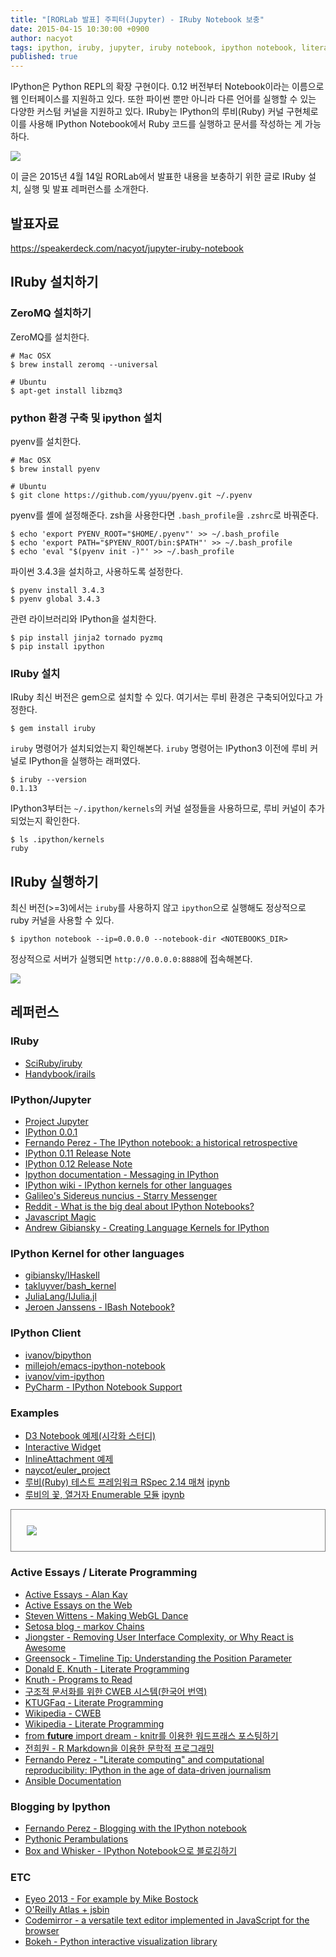 ```yaml
---
title: "[RORLab 발표] 주피터(Jupyter) - IRuby Notebook 보충"
date: 2015-04-15 10:30:00 +0900
author: nacyot
tags: ipython, iruby, jupyter, iruby notebook, ipython notebook, literate programming, active essays
published: true
---
```


IPython은 Python REPL의 확장 구현이다. 0.12 버전부터 Notebook이라는 이름으로 웹 인터페이스를 지원하고 있다. 또한 파이썬 뿐만 아니라 다른 언어를 실행할 수 있는 다양한 커스텀 커널을 지원하고 있다. IRuby는 IPython의 루비(Ruby) 커널 구현체로 이를 사용해 IPython Notebook에서 Ruby 코드를 실행하고 문서를 작성하는 게 가능하다.

![](http://i.imgur.com/x794HK9.png)

이 글은 2015년 4월 14일 RORLab에서 발표한 내용을 보충하기 위한 글로 IRuby 설치, 실행 및 발표 레퍼런스를 소개한다.

<!--more-->

## 발표자료

<div style='max-width:550px'>
<script async class="speakerdeck-embed" data-id="ee397ca6231f4a7a9c2c73eda6e81525" data-ratio="1.29456384323641" src="//speakerdeck.com/assets/embed.js"></script>
</div>

https://speakerdeck.com/nacyot/jupyter-iruby-notebook

## IRuby 설치하기

### ZeroMQ 설치하기

ZeroMQ를 설치한다.

```
# Mac OSX
$ brew install zeromq --universal

# Ubuntu
$ apt-get install libzmq3
```

### python 환경 구축 및 ipython 설치

pyenv를 설치한다.

```
# Mac OSX
$ brew install pyenv

# Ubuntu
$ git clone https://github.com/yyuu/pyenv.git ~/.pyenv
```

pyenv를 셸에 설정해준다. zsh을 사용한다면 `.bash_profile`을 `.zshrc`로 바꿔준다.

```
$ echo 'export PYENV_ROOT="$HOME/.pyenv"' >> ~/.bash_profile
$ echo 'export PATH="$PYENV_ROOT/bin:$PATH"' >> ~/.bash_profile
$ echo 'eval "$(pyenv init -)"' >> ~/.bash_profile
```

파이썬 3.4.3을 설치하고, 사용하도록 설정한다.

```
$ pyenv install 3.4.3
$ pyenv global 3.4.3
```

관련 라이브러리와 IPython을 설치한다.

```
$ pip install jinja2 tornado pyzmq
$ pip install ipython
```

### IRuby 설치

IRuby 최신 버전은 gem으로 설치할 수 있다. 여기서는 루비 환경은 구축되어있다고 가정한다.

```
$ gem install iruby
```

`iruby` 명령어가 설치되었는지 확인해본다. `iruby` 명령어는 IPython3 이전에 루비 커널로 IPython을 실행하는 래퍼였다.

```
$ iruby --version
0.1.13
```

IPython3부터는 `~/.ipython/kernels`의 커널 설정들을 사용하므로, 루비 커널이 추가되었는지 확인한다.

```
$ ls .ipython/kernels
ruby
```

## IRuby 실행하기

최신 버전(>=3)에서는 `iruby`를 사용하지 않고 `ipython`으로 실행해도 정상적으로 ruby 커널을 사용할 수 있다.

```
$ ipython notebook --ip=0.0.0.0 --notebook-dir <NOTEBOOKS_DIR>
```

정상적으로 서버가 실행되면 `http://0.0.0.0:8888`에 접속해본다.

![](http://i.imgur.com/uhedvNL.png)

## 레퍼런스

### IRuby

* [SciRuby/iruby][iruby]
* [Handybook/irails][irails]

[iruby]:https://github.com/SciRuby/iruby
[irails]:https://github.com/Handybook/irails/

### IPython/Jupyter

* [Project Jupyter][jupyter]
* [IPython 0.0.1][ipython_001]
* [Fernando Perez - The IPython notebook: a historical retrospective][ipython-historical]
* [IPython 0.11 Release Note][release_011]
* [IPython 0.12 Release Note][release_012]
* [Ipython documentation - Messaging in IPython][jupyter_messaging]
* [IPython wiki - IPython kernels for other languages][other_kernels]
* [Galileo's Sidereus nuncius - Starry Messenger][galmoons]
* [Reddit - What is the big deal about IPython Notebooks?][big_deal]
* [Javascript Magic][javascript_magic]
* [Andrew Gibiansky - Creating Language Kernels for IPython][create_kernel]

[jupyter]: https://jupyter.org/
[ipython_001]: https://gist.github.com/fperez/1579699
[ipython-historical]: http://blog.fperez.org/2012/01/ipython-notebook-historical.html
[release_011]: http://ipython.org/ipython-doc/rel-0.11/whatsnew/version0.11.html
[release_012]: http://ipython.org/ipython-doc/rel-0.12/whatsnew/version0.12.html
[jupyter_messaging]: https://ipython.org/ipython-doc/dev/development/messaging.html
[other_kernels]: https://github.com/ipython/ipython/wiki/IPython-kernels-for-other-languages
[galmoons]: http://www4.ncsu.edu/~kimler/hi322/galmoons.html
[big_deal]: http://www.reddit.com/r/Python/comments/1q9tq7/what_is_the_big_deal_about_ipython_notebooks/
[javascript_magic]: http://nbviewer.ipython.org/github/payne92/notebooks/blob/master/00%20Javascript%20In%20Notebooks.ipynb
[create_kernel]: http://andrew.gibiansky.com/blog/ipython/ipython-kernels/

### IPython Kernel for other languages

* [gibiansky/IHaskell][haskell_kernel]
* [takluyver/bash_kernel][bash_kernel]
* [JuliaLang/IJulia.jl][julia_kernel]
* [Jeroen Janssens - IBash Notebook‽][ibash]

[haskell_kernel]: https://github.com/gibiansky/IHaskell
[bash_kernel]: https://github.com/takluyver/bash_kernel
[julia_kernel]: https://github.com/JuliaLang/IJulia.jl
[ibash]: http://jeroenjanssens.com/2015/02/19/ibash-notebook.html

### IPython Client

* [ivanov/bipython][bipython]
* [millejoh/emacs-ipython-notebook][ein]
* [ivanov/vim-ipython][vim-ipython]
* [PyCharm - IPython Notebook Support][pycharm-ipython]

[bipython]: https://github.com/ivanov/bipython
[ein]: https://github.com/millejoh/emacs-ipython-notebook
[vim-ipython]: https://github.com/ivanov/vim-ipython
[pycharm-ipython]: https://www.jetbrains.com/pycharm/help/ipython-notebook-support.html

### Examples

* [D3 Notebook 예제(시각화 스터디)][ex_vis]
* [Interactive Widget][widget]
* [InlineAttachment 예제][inline_attachment]
* [naycot/euler_project][euler_project]
* [루비(Ruby) 테스트 프레임워크 RSpec 2.14 매쳐][rspec_matcher] [ipynb][rspec_ipynb]
* [루비의 꽃, 열거자 Enumerable 모듈][enumerable] [ipynb][enum_ipynb]

<div style='border:1px solid gray;max-width:500px;padding:1.8em'>
<img src='http://i.imgur.com/ir6nP73.png' />
</div>

[ex_vis]: http://nbviewer.ipython.org/gist/nacyot/c0190709f56024eb516e
[widget]: http://nbviewer.ipython.org/github/melund/ipython/blob/3.x/examples/Interactive%20Widgets/Index.ipynb
[inline_attachment]: https://github.com/nacyot/jupyter-inline-attachment-sample
[euler_project]: https://github.com/nacyot/euler-project
[enumerable]: http://blog.nacyot.com/articles/2014-04-19-ruby-enumerable
[rspec_matcher]: http://blog.nacyot.com/articles/2014-04-07-rspec-matchers/
[rspec_ipynb]: https://github.com/nacyot/blog.nacyot.com-source/blob/master/source/iruby/ruby_enumerable.ipynb
[enum_ipynb]: https://github.com/nacyot/blog.nacyot.com-source/blob/master/source/iruby/rspec_matchers.ipynb

### Active Essays / Literate Programming

* [Active Essays - Alan Kay][a_essays_orig]
* [Active Essays on the Web][a_essays]
* [Steven Wittens - Making WebGL Dance][webgl_dance]
* [Setosa blog - markov Chains][markov_chains]
* [Jiongster - Removing User Interface Complexity, or Why React is Awesome][react_awesome]
* [Greensock - Timeline Tip: Understanding the Position Parameter][position_parameter]
* [Donald E. Knuth - Literate Programming][literate_programming]
* [Knuth - Programs to Read][knuth_program]
* [구조적 문서화를 위한 CWEB 시스템(한국어 번역)][ktug_cweb]
* [KTUGFaq - Literate Programming][ktug_literate]
* [Wikipedia - CWEB][wiki_cweb]
* [Wikipedia - Literate Programming][wiki_literate]
* [from __future__ import dream - knitr를 이용한 워드프래스 포스팅하기][knitr]
* [전희원 - R Markdown을 이용한 문학적 프로그래밍][knitr_youtube]
* [Fernando Perez - "Literate computing" and computational reproducibility: IPython in the age of data-driven journalism][data_journalism]
* [Ansible Documentation][ansible_document]

[a_essays_orig]: http://web.archive.org/web/20060710213801/http://www.squeakland.org/whatis/a_essays.html
[a_essays]: http://www.vpri.org/pdf/tr2009002_active_essays.pdf
[webgl_dance]: http://acko.net/files/fullfrontal/fullfrontal/webglmath/online.html
[markov_chains]: http://setosa.io/blog/2014/07/26/markov-chains/
[react_awesome]: http://jlongster.com/Removing-User-Interface-Complexity,-or-Why-React-is-Awesome
[position_parameter]: http://greensock.com/position-parameter
[literate_programming]: http://www.literateprogramming.com/knuthweb.pdf
[ktug_cweb]: http://faq.ktug.org/wiki/pds/SampleDocument/cwebman.pdf
[wiki_cweb]: http://en.wikipedia.org/wiki/CWEB
[wiki_literate]: http://en.wikipedia.org/wiki/Literate_programming
[knitr]: http://freesearch.pe.kr/archives/3265
[ktug_cweb]: http://faq.ktug.org/faq/CWEB
[knitr_youtube]: https://www.youtube.com/watch?v=CuhsPl7JDvc
[ktug_literate]: http://faq.ktug.org/faq/LiterateProgramming
[data_journalism]: http://nbviewer.ipython.org/github/fperez/blog/blob/master/130418-Data-driven%20journalism.ipynb
[ansible_document]: http://docs.ansible.com/docker_module.html
[knuth_program]: http://www-cs-faculty.stanford.edu/~uno/programs.html

### Blogging by Ipython

* [Fernando Perez - Blogging with the IPython notebook][blog_fperez]
* [Pythonic Perambulations][blog_jakevdp]
* [Box and Whisker - IPython Notebook으로 블로깅하기][blog_boxnwhis]

[blog_fperez]: http://blog.fperez.org/2012/09/blogging-with-ipython-notebook.html
[blog_jakevdp]: https://jakevdp.github.io/
[blog_boxnwhis]: http://www.boxnwhis.kr/2015/02/10/blogging_with_python.html

### ETC

* [Eyeo 2013 - For example by Mike Bostock][mike]
* [O'Reilly Atlas + jsbin][atlas]
* [Codemirror - a versatile text editor implemented in JavaScript for the browser][codemirror]
* [Bokeh - Python interactive visualization library][bokeh]

[mike]: https://vimeo.com/69448223
[atlas]: http://chimera.labs.oreilly.com/books/1230000000345/
[codemirror]: https://codemirror.net/
[bokeh]: https://github.com/bokeh/bokeh
